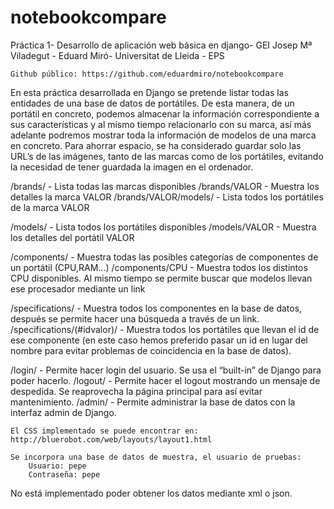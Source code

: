 notebookcompare
===============
                                                                              

Práctica 1- Desarrollo de aplicación web bàsica en django- GEI Josep Mª Viladegut - Eduard Miró- Universitat de Lleida - EPS

	Github público: https://github.com/eduardmiro/notebookcompare

En esta práctica desarrollada en Django se pretende listar todas las entidades de una base de datos de portátiles.
De esta manera, de un portátil en concreto, podemos almacenar la información correspondiente a sus características y al mismo tiempo relacionarlo con su marca, así más adelante podremos mostrar toda la información de modelos de una marca en concreto.
Para ahorrar espacio, se ha considerado guardar solo las URL’s de las imágenes, tanto de las marcas como de los portátiles, evitando la necesidad de tener guardada la imagen en el ordenador.

/brands/ 		- Lista todas las marcas disponibles
/brands/VALOR 		- Muestra los detalles la marca VALOR
/brands/VALOR/models/ 	- Lista todos los portátiles de la marca VALOR

/models/ 		- Lista todos los portátiles disponibles
/models/VALOR 		- Muestra los detalles del portátil VALOR

/components/		 - Muestra todas las posibles categorías de componentes de un portátil (CPU,RAM...)
/components/CPU		 - Muestra todos los distintos CPU disponibles. Al mismo tiempo se permite buscar que modelos llevan ese procesador mediante un link

/specifications/	 - Muestra todos los componentes en la base de datos, después se permite hacer una búsqueda a través de un link.
/specifications/(#idvalor)/ - Muestra todos los portátiles que llevan el id de ese componente (en este caso hemos preferido pasar un id en lugar del nombre para evitar problemas de coincidencia en la base de datos).

/login/ 		- Permite hacer login del usuario. Se usa el “built-in” de Django para poder hacerlo.
/logout/ 		- Permite hacer el logout mostrando un mensaje de despedida. Se reaprovecha la página principal para así evitar mantenimiento.
/admin/			 - Permite administrar la base de datos con la interfaz admin de Django.

	El CSS implementado se puede encontrar en: http://bluerobot.com/web/layouts/layout1.html

	Se incorpora una base de datos de muestra, el usuario de pruebas:
		Usuario: pepe
		Contraseña: pepe

No está implementado poder obtener los datos mediante xml o json.

